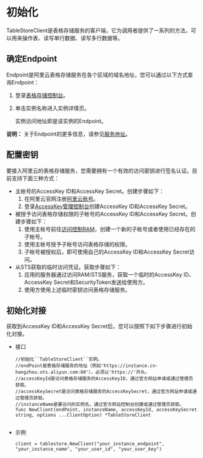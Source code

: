 # 初始化

TableStoreClient是表格存储服务的客户端，它为调用者提供了一系列的方法，可以用来操作表、读写单行数据、读写多行数据等。

## 确定Endpoint

Endpoint是阿里云表格存储服务在各个区域的域名地址，您可以通过以下方式查询Endpoint：

1.  登录[表格存储控制台](https://otsnext.console.aliyun.com/)。

2.  单击实例名称进入实例详情页。

    实例访问地址即是该实例的Endpoint。


**说明：** 关于Endpoint的更多信息，请参见[服务地址](/intl.zh-CN/功能介绍/基础概念/服务地址.md)。

## 配置密钥

要接入阿里云的表格存储服务，您需要拥有一个有效的访问密钥进行签名认证。目前支持下面三种方式：

-   主帐号的AccessKey ID和AccessKey Secret。创建步骤如下：
    1.  在阿里云官网注册[阿里云账号](https://account-intl.aliyun.com/register/intl_register.htm)。
    2.  登录[AccessKey管理控制台](https://ak-console.aliyun.com/#/accesskey)创建AccessKey ID和AccessKey Secret。
-   被授予访问表格存储权限的子帐号的AccessKey ID和AccessKey Secret。创建步骤如下：
    1.  使用主帐号前往[访问控制RAM](https://www.aliyun.com/product/ram/)，创建一个新的子帐号或者使用已经存在的子帐号。
    2.  使用主帐号授予子帐号访问表格存储的权限。
    3.  子帐号被授权后，即可使用自己的AccessKey ID和AccessKey Secret访问。
-   从STS获取的临时访问凭证。获取步骤如下：
    1.  应用的服务器通过访问RAM/STS服务，获取一个临时的AccessKey ID、AccessKey Secret和SecurityToken发送给使用方。
    2.  使用方使用上述临时密钥访问表格存储服务。

## 初始化对接

获取到AccessKey ID和AccessKey Secret后，您可以按照下如下步骤进行初始化对接。

-   接口

    ```
    //初始化``TableStoreClient``实例。
    //endPoint是表格存储服务的地址（例如'https://instance.cn-hangzhou.ots.aliyun.com:80'），必须以'https://'开头。
    //accessKeyId是访问表格存储服务的AccessKeyID，通过官方网站申请或通过管理员获取。
    //accessKeySecret是访问表格存储服务的AccessKeySecret，通过官方网站申请或通过管理员获取。
    //instanceName是要访问的实例名，通过官方网站控制台创建或通过管理员获取。
    func NewClient(endPoint, instanceName, accessKeyId, accessKeySecret string, options ...ClientOption) *TableStoreClient
                        
    ```

-   示例

    ```
    client = tablestore.NewClient("your_instance_endpoint",  "your_instance_name", "your_user_id", "your_user_key")          
    ```



